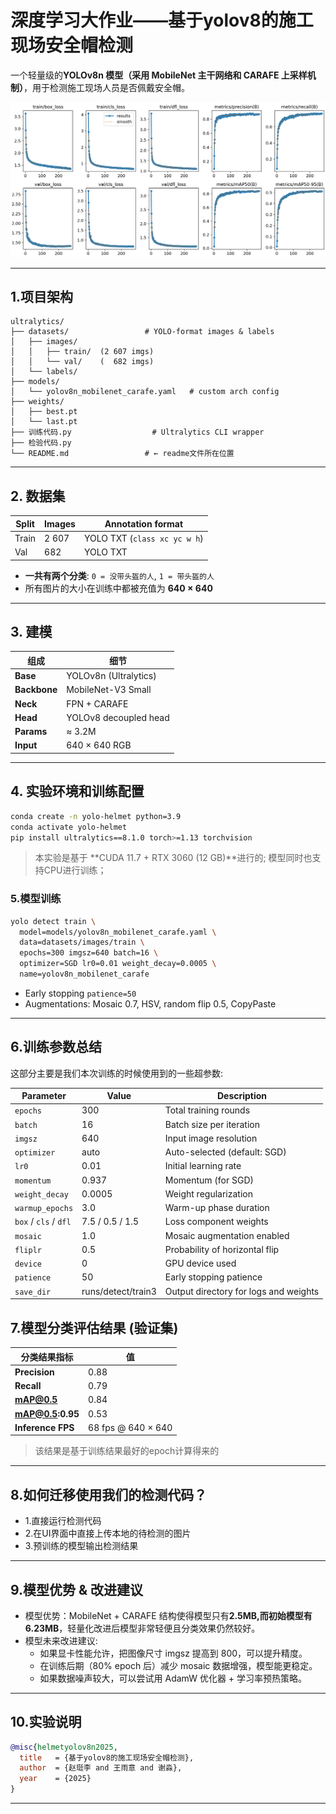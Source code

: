 # 深度学习大作业——基于yolov8的施工现场安全帽检测

一个轻量级的**YOLOv8n 模型（采用 MobileNet 主干网络和 CARAFE 上采样机制）**，用于检测施工现场人员是否佩戴安全帽。

<p align="center">
  <img src="图片1.png" alt="训练曲线" width="800">
</p>

---

## 1.项目架构

```
ultralytics/
├── datasets/                 # YOLO-format images & labels
│   ├── images/
│   │   ├── train/  (2 607 imgs)
│   │   └── val/    (  682 imgs)
│   └── labels/
├── models/
│   └── yolov8n_mobilenet_carafe.yaml   # custom arch config
├── weights/
│   ├── best.pt
│   └── last.pt
├── 训练代码.py                  # Ultralytics CLI wrapper
├── 检验代码.py
└── README.md                 # ← readme文件所在位置
```

---

## 2. 数据集

| Split | Images | Annotation format |
|-------|--------|-------------------|
| Train | 2 607  | YOLO TXT (`class xc yc w h`) |
| Val   |   682  | YOLO TXT |

- **一共有两个分类**: `0 = 没带头盔的人`, `1 = 带头盔的人`
- 所有图片的大小在训练中都被充值为 **640 × 640** 

---

## 3. 建模

| 组成   | 细节 |
|-------------|---------|
| **Base**    | YOLOv8n (Ultralytics) |
| **Backbone**| MobileNet-V3 Small |
| **Neck**    | FPN + CARAFE |
| **Head**    | YOLOv8 decoupled head |
| **Params**  | ≈ 3.2M |
| **Input**   | 640 × 640 RGB |

---

## 4. 实验环境和训练配置

```bash
conda create -n yolo-helmet python=3.9
conda activate yolo-helmet
pip install ultralytics==8.1.0 torch>=1.13 torchvision
```

> 本实验是基于 **CUDA 11.7 + RTX 3060 (12 GB)**进行的; 模型同时也支持CPU进行训练；

### 5.模型训练

```bash
yolo detect train \
  model=models/yolov8n_mobilenet_carafe.yaml \
  data=datasets/images/train \
  epochs=300 imgsz=640 batch=16 \
  optimizer=SGD lr0=0.01 weight_decay=0.0005 \
  name=yolov8n_mobilenet_carafe
```

- Early stopping `patience=50`
- Augmentations: Mosaic 0.7, HSV, random flip 0.5, CopyPaste

---

## 6.训练参数总结

这部分主要是我们本次训练的时候使用到的一些超参数:

| Parameter         | Value     | Description |
|------------------|-----------|-------------|
| `epochs`         | 300       | Total training rounds |
| `batch`          | 16        | Batch size per iteration |
| `imgsz`          | 640       | Input image resolution |
| `optimizer`      | auto      | Auto-selected (default: SGD) |
| `lr0`            | 0.01      | Initial learning rate |
| `momentum`       | 0.937     | Momentum (for SGD) |
| `weight_decay`   | 0.0005    | Weight regularization |
| `warmup_epochs`  | 3.0       | Warm-up phase duration |
| `box` / `cls` / `dfl` | 7.5 / 0.5 / 1.5 | Loss component weights |
| `mosaic`         | 1.0       | Mosaic augmentation enabled |
| `fliplr`         | 0.5       | Probability of horizontal flip |
| `device`         | 0         | GPU device used |
| `patience`       | 50        | Early stopping patience |
| `save_dir`       | runs/detect/train3 | Output directory for logs and weights |

## 7.模型分类评估结果 (验证集)

|分类结果指标          | 值               |
|------------------|----------------------|
| **Precision**     | 0.88                 |
| **Recall**        | 0.79                 |
| **mAP@0.5**       | 0.84                 |
| **mAP@0.5:0.95**  | 0.53                 |
| **Inference FPS** | 68 fps @ 640 × 640  |

> 该结果是基于训练结果最好的epoch计算得来的

---


## 8.如何迁移使用我们的检测代码？

- 1.直接运行检测代码
- 2.在UI界面中直接上传本地的待检测的图片
- 3.预训练的模型输出检测结果

---

## 9.模型优势 & 改进建议

- 模型优势：MobileNet + CARAFE 结构使得模型只有**2.5MB,而初始模型有6.23MB**，轻量化改进后模型非常轻便且分类效果仍然较好。
- 模型未来改进建议:
  - 如果显卡性能允许，把图像尺寸 imgsz 提高到 800，可以提升精度。
  - 在训练后期（80% epoch 后）减少 mosaic 数据增强，模型能更稳定。
  - 如果数据噪声较大，可以尝试用 AdamW 优化器 + 学习率预热策略。

---

## 10.实验说明

```bibtex
@misc{helmetyolov8n2025,
  title   = {基于yolov8的施工现场安全帽检测},
  author  = {赵珽李 and 王雨意 and 谢淼},
  year    = {2025}
}
```

---


